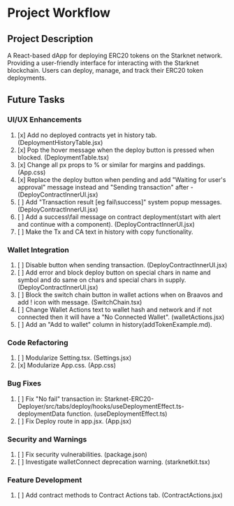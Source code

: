 # Project Workflow

## Project Description
A React-based dApp for deploying ERC20 tokens on the Starknet network.
Providing a user-friendly interface for interacting with the Starknet blockchain.
Users can deploy, manage, and track their ERC20 token deployments.

## Future Tasks

### UI/UX Enhancements
1. [x] Add no deployed contracts yet in history tab. (DeploymentHistoryTable.jsx)
2. [x] Pop the hover message when the deploy button is pressed when blocked. (DeploymentTable.tsx)
3. [x] Change all px props to % or similar for margins and paddings. (App.css)
4. [x] Replace the deploy button when pending and add "Waiting for user's approval" message instead and "Sending transaction" after - (DeployContractInnerUI.jsx)
5. [ ] Add "Transaction result [eg fail\success]" system popup messages. (DeployContractInnerUI.jsx)
6. [ ] Add a success\fail message on contract deployment(start with alert and continue with a component). (DeployContractInnerUI.jsx)
7. [ ] Make the Tx and CA text in history with copy functionality.
 
### Wallet Integration
1. [ ] Disable button when sending transaction. (DeployContractInnerUI.jsx)
2. [ ] Add error and block deploy button on special chars in name and symbol and do same on chars and special chars in supply. (DeployContractInnerUI.jsx)
3. [ ] Block the switch chain button in wallet actions when on Braavos and add ! icon with message. (SwitchChain.tsx)
4. [ ] Change Wallet Actions text to wallet hash and network and if not connected then it will have a "No Connected Wallet". (walletActions.jsx)
5. [ ] Add an "Add to wallet" column in history(addTokenExample.md).

### Code Refactoring
1. [ ] Modularize Setting.tsx. (Settings.jsx)
2. [x] Modularize App.css. (App.css)

### Bug Fixes
1. [ ] Fix "No fail" transaction in: Starknet-ERC20-Deployer/src/tabs/deploy/hooks/useDeploymentEffect.ts-deploymentData function. (useDeploymentEffect.ts)
2. [ ] Fix Deploy route in app.jsx. (App.jsx)

### Security and Warnings
1. [ ] Fix security vulnerabilities. (package.json)
2. [ ] Investigate walletConnect deprecation warning. (starknetkit.tsx)

### Feature Development
1. [ ] Add contract methods to Contract Actions tab. (ContractActions.jsx)

